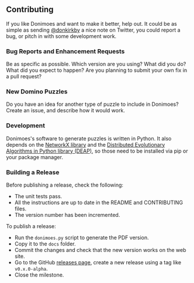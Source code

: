 ## Contributing ##
If you like Donimoes and want to make it better, help out. It could be as
simple as sending [@donkirkby][] a nice note on Twitter, you could report a bug,
or pitch in with some development work.

### Bug Reports and Enhancement Requests ###
Be as specific as possible. Which version are you using? What did you do? What
did you expect to happen? Are you planning to submit your own fix in a pull
request?

### New Domino Puzzles ###
Do you have an idea for another type of puzzle to include in Donimoes? Create
an issue, and describe how it would work.

### Development ###
Donimoes's software to generate puzzles is written in Python. It also depends
on the [NetworkX library][nx] and the
[Distributed Evolutionary Algorithms in Python library (DEAP)][deap], so those
need to be installed via pip or your package manager.

### Building a Release ###
Before publishing a release, check the following:

* The unit tests pass.
* All the instructions are up to date in the README and CONTRIBUTING files.
* The version number has been incremented.

To publish a release:

* Run the `donimoes.py` script to generate the PDF version.
* Copy it to the `docs` folder.
* Commit the changes and check that the new version works on the web site.
* Go to the GitHub [releases page][releases], create a new release using a tag
    like `v0.x.0-alpha`.
* Close the milestone.

[@donkirkby]: http://twitter.com/donkirkby
[nx]: http://networkx.github.io/
[deap]: https://pypi.python.org/pypi/deap
[releases]: https://github.com/donkirkby/donimoes/releases
